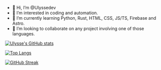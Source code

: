 - 👋 Hi, I’m @Ulyssedev
- 👀 I’m interested in coding and automation.
- 🌱 I’m currently learning Python, Rust, HTML, CSS, JS/TS, Firebase and Astro.
- 🤯 I’m looking to collaborate on any project involving one of those languages.

[![Ulysse's GitHub stats](https://github-readme-stats-ulyssedev.vercel.app/api?username=Ulyssedev&show_icons=true&theme=onedark&count_private=true)](https://github.com/anuraghazra/github-readme-stats)

[![Top Langs](https://github-readme-stats-ulyssedev.vercel.app//api/top-langs/?username=Ulyssedev&layout=compact&show_icons=true&theme=onedark&hide=css,html)](https://github.com/anuraghazra/github-readme-stats)

[![GitHub Streak](http://github-readme-streak-stats.herokuapp.com?user=Ulyssedev&theme=tokyonight&hide_border=false&date_format=n%2Fj%5B%2FY%5D)](https://git.io/streak-stats)
